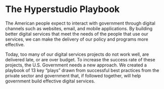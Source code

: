 # The Hyperstudio Playbook

The American people expect to interact with government through digital channels such as websites, email, and mobile applications. By building better digital services that meet the needs of the people that use our services, we can make the delivery of our policy and programs more effective.   

Today, too many of our digital services projects do not work well, are delivered late, or are over budget. To increase the success rate of these projects, the U.S. Government needs a new approach. We created a playbook of 13 key “plays” drawn from successful best practices from the private sector and government that, if followed together, will help government build effective digital services.
